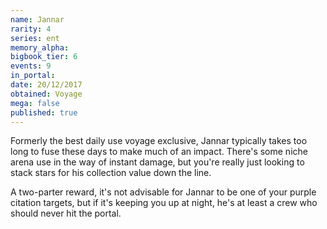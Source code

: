```yaml
---
name: Jannar
rarity: 4
series: ent
memory_alpha:
bigbook_tier: 6
events: 9
in_portal:
date: 20/12/2017
obtained: Voyage
mega: false
published: true
---
```


Formerly the best daily use voyage exclusive, Jannar typically takes too long to fuse these days to make much of an impact. There's some niche arena use in the way of instant damage, but you're really just looking to stack stars for his collection value down the line. 

A two-parter reward, it's not advisable for Jannar to be one of your purple citation targets, but if it's keeping you up at night, he's at least a crew who should never hit the portal.
